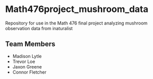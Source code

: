 # Math476project_mushroom_data
Repository for use in the Math 476 final project analyzing mushroom observation data from inaturalist

## Team Members
- Madison Lytle
- Trevor Loe
- Jaxon Greene
- Connor Fletcher
